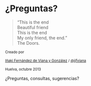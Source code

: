 # ¿Preguntas?
                    
<blockquote cite="http://www.lyricsfreak.com/d/doors/the+end_20042686.html">
&ldquo;This is the end <br>
                        Beautiful friend <br>
                        This is the end <br>
                        My only friend, the end.&rdquo;<br>
                        The Doors.
</blockquote>

<small>Creado por </small>

<small>[Iñaki Fernández de Viana y González](http://www.uhu.es/i.fviana) / [@ijfviana](http://twitter.com/ijfviana)</small>

<small>Huelva, octubre 2013</small>
                    
<aside class="notes">
	¿Preguntas, consultas, sugerencias?
</aside>